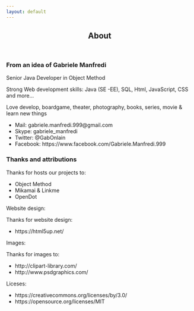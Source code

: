 ```yaml
---
layout: default
---
```


<div id="main" class="wrapper style1">
    <div class="container">
        <header class="major">
            <h2>About</h2>
            <p></p>
        </header>
        <!-- Content -->
		<section id="content">
			<!-- <a href="{{ site.url }}{{ site.baseurl }}/#" class="image fit"><img src="{{ site.url }}{{ site.baseurl }}/{{ site.images }}/pic07.jpg" alt="" /></a> -->
			<h3>From an idea of Gabriele Manfredi</h3>
            <p>Senior Java Developer in Object Method</p>
            <p>Strong Web development skills: Java (SE -EE), SQL, Html, JavaScript, CSS and more...</p>
            <p>Love develop, boardgame, theater, photography, books, series, movie & learn new things</p>
            <ul>
				<li>Mail: gabriele.manfredi.999@gmail.com</li>
                <li>Skype: gabriele_manfredi</li>
                <li>Twitter: @GabOnlain</li>
                <li>Facebook: https://www.facebook.com/Gabriele.Manfredi.999</li>
            </ul>
			<h3>Thanks and attributions</h3>
			<p>Thanks for hosts our projects to:</p>
			<ul>
				<li>Object Method</li>
				<li>Mikamai & Linkme</li>
				<li>OpenDot</li>
			</ul>
            <p>Website design:</p>
   			<p>Thanks for website design:</p>
			<ul>
				<li>https://html5up.net/</li>
			</ul>
            <p>Images:</p>
   			<p>Thanks for images to:</p>
			<ul>
                <li>http://clipart-library.com/</li>
				<li>http://www.psdgraphics.com/</li>
			</ul>
            <p>Liceses:</p>
			<ul>
                <li>https://creativecommons.org/licenses/by/3.0/</li>
				<li>https://opensource.org/licenses/MIT</li>
			</ul>
		</section>
    </div>
</div>
